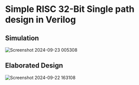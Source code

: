 Simple RISC 32-Bit Single path design in Verilog
===
## Simulation
![Screenshot 2024-09-23 005308](https://github.com/user-attachments/assets/76302a24-8160-4256-98d3-34abf5466002)
## Elaborated Design
![Screenshot 2024-09-22 163108](https://github.com/user-attachments/assets/0976c743-66d2-433e-a13d-a9a8942a96b4)

